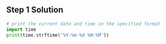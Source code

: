 ## Step 1 Solution

```python
# print the current date and time in the specified format
import time
print(time.strftime('%Y-%m-%d %H:%M'))
```
